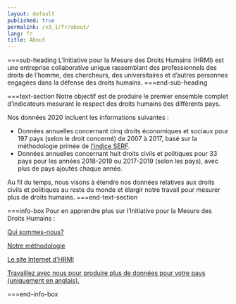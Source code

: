 ```yaml
---
layout: default
published: true
permalink: /v3_1/fr/about/
lang: fr
title: About
---
```


===sub-heading
L’Initiative pour la Mesure des Droits Humains (HRMI) est une entreprise collaborative unique rassemblant des professionnels des droits de l’homme, des chercheurs, des universitaires et d’autres personnes engagées dans la défense des droits humains.
===end-sub-heading

===text-section
Notre objectif est de produire le premier ensemble complet d’indicateurs mesurant le respect des droits humains des différents pays.

Nos données 2020 incluent les informations suivantes :
* Données annuelles concernant cinq droits économiques et sociaux pour 197 pays (selon le droit concerné) de 2007 à 2017, basé sur la méthodologie primée de <a href="https://serfindex.uconn.edu/" target="_blank">l'indice SERF</a>.
* Données annuelles concernant huit droits civils et politiques pour 33 pays pour les années 2018-2019 ou 2017-2019 (selon les pays), avec plus de pays ajoutés chaque année.

Au fil du temps, nous visons à étendre nos données relatives aux droits civils et politiques au reste du monde et élargir notre travail pour mesurer plus de droits humains.
===end-text-section

===info-box
Pour en apprendre plus sur l’Initiative pour la Mesure des Droits Humains :

<a href="https://humanrightsmeasurement.org/fr/a-propos-de-hrmi/lequipe/" target="_blank">Qui sommes-nous?</a>

<a href="https://humanrightsmeasurement.org/fr/methodologie/apercu/" target="_blank">Notre méthodologie</a>

<a href="https://humanrightsmeasurement.org/fr/" target="_blank">Le site Internet d'HRMI</a>

<a href="https://humanrightsmeasurement.org/do-you-want-hrmi-human-rights-scores-for-your-country/" target="_blank">Travaillez avec nous pour produire plus de données pour votre pays (uniquement en anglais).</a>

===end-info-box
